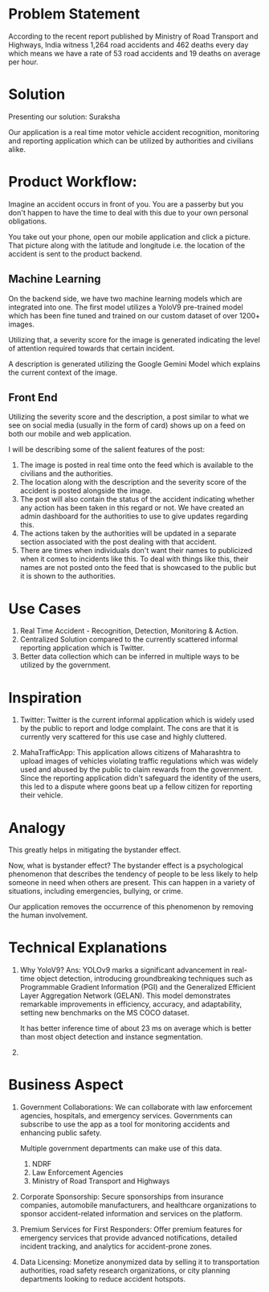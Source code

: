 # Problem Statement
According to the recent report published by Ministry of Road Transport and Highways, India witness 1,264 road accidents and 462 deaths every day which means we have a rate of 53 road accidents and 19 deaths on average per hour.

# Solution
Presenting our solution: Suraksha

Our application is a real time motor vehicle accident recognition, monitoring and reporting application which can be utilized by authorities and civilians alike.

# Product Workflow: 
Imagine an accident occurs in front of you. You are a passerby but you don't happen to have the time to deal with this due to your own personal obligations.

You take out your phone, open our mobile application and click a picture. That picture along with the latitude and longitude i.e. the location of the accident is sent to the product backend. 

## Machine Learning
On the backend side, we have two machine learning models which are integrated into one.
The first model utilizes a YoloV9 pre-trained model which has been fine tuned and trained on our custom dataset of over 1200+ images. 

Utilizing that, a severity score for the image is generated indicating the level of attention required towards that certain incident.

A description is generated utilizing the Google Gemini Model which explains the current context of the image.

## Front End
Utilizing the severity score and the description, a post similar to what we see on social media (usually in the form of card) shows up on a feed on both our mobile and web application. 

I will be describing some of the salient features of the post:
1. The image is posted in real time onto the feed which is available to the civilians and the authorities.
2. The location along with the description and the severity score of the accident is posted alongside the image.
3. The post will also contain the status of the accident indicating whether any action has been taken in this regard or not. We have created an admin dashboard for the authorities to use to give updates regarding this.
4. The actions taken by the authorities will be updated in a separate section associated with the post dealing with that accident.
5. There are times when individuals don't want their names to publicized when it comes to incidents like this. To deal with things like this, their names are not posted onto the feed that is showcased to the public but it is shown to the authorities. 

# Use Cases
1. Real Time Accident - Recognition, Detection, Monitoring & Action.
2. Centralized Solution compared to the currently scattered informal reporting application which is Twitter.
3. Better data collection which can be inferred in multiple ways to be utilized by the government. 

# Inspiration
1. Twitter: Twitter is the current informal application which is widely used by the public to report and lodge complaint. The cons are that it is currently very scattered for this use case and highly cluttered.

2. MahaTrafficApp: This application allows citizens of Maharashtra to upload images of vehicles violating traffic regulations which was widely used and abused by the public to claim rewards from the government. Since the reporting application didn't safeguard the identity of the users, this led to a dispute where goons beat up a fellow citizen for reporting their vehicle.

# Analogy
This greatly helps in mitigating the bystander effect. 

Now, what is bystander effect?
The bystander effect is a psychological phenomenon that describes the tendency of people to be less likely to help someone in need when others are present. This can happen in a variety of situations, including emergencies, bullying, or crime.

Our application removes the occurrence of this phenomenon by removing the human involvement. 

# Technical Explanations
1. Why YoloV9?
   Ans:  YOLOv9 marks a significant advancement in real-time object detection, introducing groundbreaking techniques such as Programmable Gradient Information (PGI) and the Generalized Efficient Layer Aggregation Network (GELAN). This model demonstrates remarkable improvements in efficiency, accuracy, and adaptability, setting new benchmarks on the MS COCO dataset.
   
   It has better inference time of about 23 ms on average which is better than most object detection and instance segmentation. 

2. 
# Business Aspect
1. Government Collaborations: We can collaborate with law enforcement agencies, hospitals, and emergency services. Governments can subscribe to use the app as a tool for monitoring accidents and enhancing public safety.
   
   Multiple government departments can make use of this data.
   1. NDRF
   2. Law Enforcement Agencies
   3. Ministry of Road Transport and Highways

2. Corporate Sponsorship: Secure sponsorships from insurance companies, automobile manufacturers, and healthcare organizations to sponsor accident-related information and services on the platform.

3. Premium Services for First Responders: Offer premium features for emergency services that provide advanced notifications, detailed incident tracking, and analytics for accident-prone zones.

4. Data Licensing: Monetize anonymized data by selling it to transportation authorities, road safety research organizations, or city planning departments looking to reduce accident hotspots.
